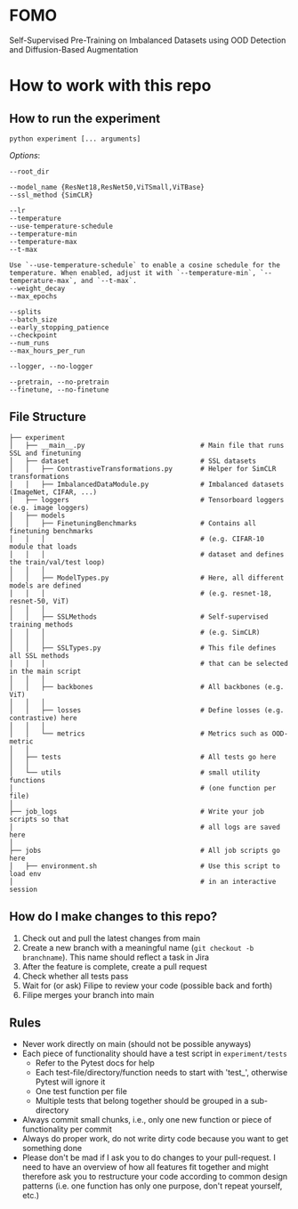 # FOMO
Self-Supervised Pre-Training on Imbalanced Datasets using OOD Detection and Diffusion-Based Augmentation

# How to work with this repo

## How to run the experiment

```
python experiment [... arguments]
```

*Options*:

```
--root_dir

--model_name {ResNet18,ResNet50,ViTSmall,ViTBase}
--ssl_method {SimCLR}

--lr
--temperature
--use-temperature-schedule
--temperature-min
--temperature-max
--t-max
 
Use `--use-temperature-schedule` to enable a cosine schedule for the temperature. When enabled, adjust it with `--temperature-min`, `--temperature-max`, and `--t-max`.
--weight_decay
--max_epochs

--splits
--batch_size
--early_stopping_patience
--checkpoint
--num_runs
--max_hours_per_run

--logger, --no-logger

--pretrain, --no-pretrain
--finetune, --no-finetune
```

## File Structure

```
├── experiment
│   ├── __main__.py                             # Main file that runs SSL and finetuning
│   ├── dataset                                 # SSL datasets
│   │   ├── ContrastiveTransformations.py       # Helper for SimCLR transformations
│   │   ├── ImbalancedDataModule.py             # Imbalanced datasets (ImageNet, CIFAR, ...)
│   ├── loggers                                 # Tensorboard loggers (e.g. image loggers)
│   ├── models
│   │   ├── FinetuningBenchmarks                # Contains all finetuning benchmarks
│   │   │                                       # (e.g. CIFAR-10 module that loads
│   │   │                                       # dataset and defines the train/val/test loop)
│   │   │
│   │   ├── ModelTypes.py                       # Here, all different models are defined
│   │   │                                       # (e.g. resnet-18, resnet-50, ViT)
│   │   │
│   │   ├── SSLMethods                          # Self-supervised training methods
│   │   │                                       # (e.g. SimCLR)
│   │   │
│   │   ├── SSLTypes.py                         # This file defines all SSL methods
│   │   │                                       # that can be selected in the main script
│   │   │
│   │   ├── backbones                           # All backbones (e.g. ViT)
│   │   │
│   │   ├── losses                              # Define losses (e.g. contrastive) here
│   │   │
│   │   └── metrics                             # Metrics such as OOD-metric
│   │  
│   ├── tests                                   # All tests go here
│   │  
│   └── utils                                   # small utility functions
│                                               # (one function per file)
│
├── job_logs                                    # Write your job scripts so that
│                                               # all logs are saved here
│
├── jobs                                        # All job scripts go here
│   ├── environment.sh                          # Use this script to load env
│                                               # in an interactive session
```

## How do I make changes to this repo?

1. Check out and pull the latest changes from main
2. Create a new branch with a meaningful name (`git checkout -b branchname`). This name should reflect a task in Jira
3. After the feature is complete, create a pull request
4. Check whether all tests pass
5. Wait for (or ask) Filipe to review your code (possible back and forth)
6. Filipe merges your branch into main

## Rules

- Never work directly on main (should not be possible anyways)
- Each piece of functionality should have a test script in `experiment/tests`
    - Refer to the Pytest docs for help
    - Each test-file/directory/function needs to start with 'test_', otherwise Pytest will ignore it
    - One test function per file
    - Multiple tests that belong together should be grouped in a sub-directory
- Always commit small chunks, i.e., only one new function or piece of functionality per commit
- Always do proper work, do not write dirty code because you want to get something done
- Please don't be mad if I ask you to do changes to your pull-request. I need to have an overview of how all features fit together and might therefore ask you to restructure your code according to common design patterns (i.e. one function has only one purpose, don't repeat yourself, etc.)
